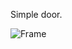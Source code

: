 Simple door.

![Frame](https://user-images.githubusercontent.com/105137450/187077665-f8321f8b-5695-421b-90ac-e4b57ddd8d9b.png)
